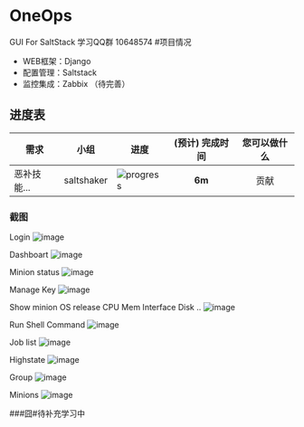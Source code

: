 # OneOps
GUI For SaltStack
学习QQ群 10648574 
#项目情况
* WEB框架：Django 
* 配置管理：Saltstack 
* 监控集成：Zabbix （待完善）

## 进度表 <a name="progress">&nbsp;</a>



需求 | 小组 | 进度 | (预计) 完成时间 | 您可以做什么
---|:---:|---|:---:|:---:
恶补技能... | saltshaker | ![progress](http://progressed.io/bar/30) | **6m** | 贡献

### 截图
Login
![image](https://github.com/net592/OneOps/blob/oneops-dev/screenshots/Dashboard_index.png)

Dashboart
![image](https://github.com/net592/SaltWebOps/blob/master/screenshots/Dashboard_index.png)

Minion status
![image](https://github.com/net592/SaltWebOps/blob/master/screenshots/Minion_staus.png)

Manage Key
![image](https://github.com/net592/SaltWebOps/blob/master/screenshots/Minion_key.png)

Show minion OS release CPU Mem Interface Disk ..
![image](https://github.com/net592/SaltWebOps/blob/master/screenshots/Minions_HardInfo.png)

Run Shell Command
![image](https://github.com/net592/SaltWebOps/blob/master/screenshots/Execute_Shell.png)

Job list
![image](https://github.com/net592/SaltWebOps/blob/master/screenshots/Job_History.png)


Highstate
![image](https://github.com/net592/SaltWebOps/blob/master/screenshots/States_Higstate.png)

Group
![image](https://github.com/net592/SaltWebOps/blob/master/screenshots/Manage_Group.png)

Minions
![image](https://github.com/net592/SaltWebOps/blob/master/screenshots/Manage_Host.png)

###囧#待补充学习中
